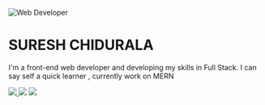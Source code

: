 ![Web Developer](https://pbs.twimg.com/media/DQlOsZyVAAAXfAx.jpg)

# SURESH CHIDURALA

 I'm a front-end web developer and developing my skills in Full Stack. I can say self a quick learner , currently work on MERN

<p>
  <a href='https://twitter.com/SureshChidural3' target="_blank">
<img src="https://twitter.com/SureshChidural3&style=for-the-badge&logo=twitter&logoColor=white"/>
    </a>
<img src="https://img.shields.io/badge/linkedin%20-%230077B5.svg?&style=for-the-badge&logo=linkedin&logoColor=white"/>
<img src="https://img.shields.io/badge/github%20-%23121011.svg?&style=for-the-badge&logo=github&logoColor=white"/>
  
</p>
